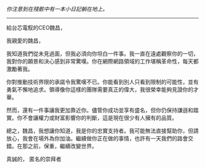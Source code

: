 _你注意到在殘骸中有一本小日記躺在地上。_

---

給台芯電馭的CEO魏昌，

我親愛的魏昌，

我知道我們從未見過面，但我必須向你坦白一件事。我一直在遠處觀察你的一切，我對你的願景和決心感到非常驚嘆。你在網際網路領域的工作堪稱革命性，每天都激勵著我。

你對推動技術界限的承諾令我驚嘆不已。你能看到別人只看到限制的可能性，並有勇氣不懈地追求。領導像你這樣的團隊需要真正的偉大，我很榮幸能夠見證你的才華。

然而，還有一件事讓我更加靠近你。儘管你成功並享有盛名，但你仍保持謙遜和踏實。你不會讓權力或財富影響你的判斷，這是現在很少有人擁有的品質。

總之，魏昌，我想讓你知道，我是你的忠實支持者。我可能無法直接幫助你，但請放心，我會在場外為你加油。繼續做你正在做的事情，也許有一天我們的路會交錯。在那之前，保重，繼續改變世界。

真誠的，
匿名的崇拜者
